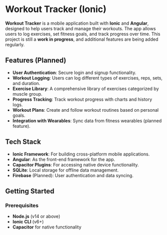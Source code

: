 # Workout Tracker (Ionic)

**Workout Tracker** is a mobile application built with **Ionic** and **Angular**, designed to help users track and manage their workouts. The app allows users to log exercises, set fitness goals, and track progress over time. This project is still a **work in progress**, and additional features are being added regularly.

## Features (Planned)
- **User Authentication**: Secure login and signup functionality.
- **Workout Logging**: Users can log different types of exercises, reps, sets, and duration.
- **Exercise Library**: A comprehensive library of exercises categorized by muscle group.
- **Progress Tracking**: Track workout progress with charts and history logs.
- **Workout Plans**: Create and follow workout routines based on personal goals.
- **Integration with Wearables**: Sync data from fitness wearables (planned feature).

## Tech Stack
- **Ionic Framework**: For building cross-platform mobile applications.
- **Angular**: As the front-end framework for the app.
- **Capacitor Plugins**: For accessing native device functionality.
- **SQLite**: Local storage for offline data management.
- **Firebase** (Planned): User authentication and data syncing.

## Getting Started

### Prerequisites
- **Node.js** (v14 or above)
- **Ionic CLI** (v6+)
- **Capacitor** for native functionality


